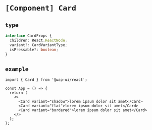 # `[Component] Card`

## `type`

```ts
interface CardProps {
  children: React.ReactNode;
  variant?: CardVariantType;
  isPressable?: boolean;
}
```

## `example`

```tsx
import { Card } from '@wap-ui/react';

const App = () => {
  return (
    <>
      <Card variant="shadow">lorem ipsum dolor sit amet</Card>
      <Card variant="flat">lorem ipsum dolor sit amet</Card>
      <Card variant="bordered">lorem ipsum dolor sit amet</Card>
    </>
  );
};
```

